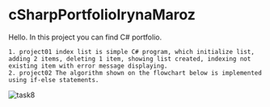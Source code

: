 # cSharpPortfolioIrynaMaroz
Hello. In this project you can find C# portfolio.

    1. project01 index list is simple C# program, which initialize list, adding 2 items, deleting 1 item, showing list created, indexing not existing item with error message displaying.
    2. project02 The algorithm shown on the flowchart below is implemented using if-else statements.

![task8](https://github.com/MarozIryna/cSharpPortfolioIrynaMaroz/assets/149661028/eed85ede-a739-4ada-873d-7038c9801356)
